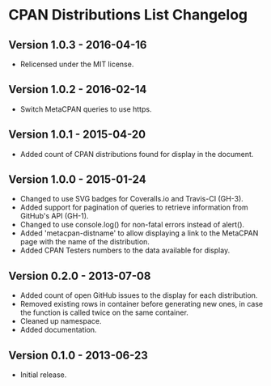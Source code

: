 CPAN Distributions List Changelog
=================================

Version 1.0.3 - 2016-04-16
--------------------------

 * Relicensed under the MIT license.


Version 1.0.2 - 2016-02-14
--------------------------

 * Switch MetaCPAN queries to use https.


Version 1.0.1 - 2015-04-20
--------------------------

 * Added count of CPAN distributions found for display in the document.

Version 1.0.0 - 2015-01-24
--------------------------

 * Changed to use SVG badges for Coveralls.io and Travis-CI (GH-3).
 * Added support for pagination of queries to retrieve information from
   GitHub's API (GH-1).
 * Changed to use console.log() for non-fatal errors instead of alert().
 * Added 'metacpan-distname' to allow displaying a link to the MetaCPAN page
   with the name of the distribution.
 * Added CPAN Testers numbers to the data available for display.

Version 0.2.0 - 2013-07-08
--------------------------

 * Added count of open GitHub issues to the display for each distribution.
 * Removed existing rows in container before generating new ones, in case the
   function is called twice on the same container.
 * Cleaned up namespace.
 * Added documentation.

Version 0.1.0 - 2013-06-23
--------------------------

 * Initial release.
